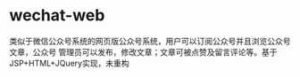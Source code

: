 # wechat-web
类似于微信公众号系统的网页版公众号系统，用户可以订阅公众号并且浏览公众号文章，公众号 管理员可以发布，修改文章；文章可被点赞及留言评论等。基于JSP+HTML+JQuery实现，未重构
